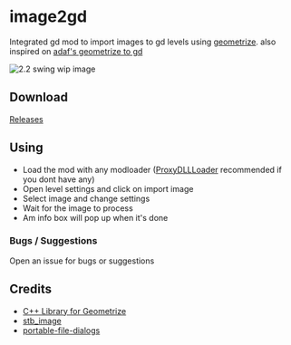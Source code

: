# image2gd

Integrated gd mod to import images to gd levels using [geometrize](https://www.geometrize.co.uk/).
also inspired on [adaf's geometrize to gd](https://youtu.be/XD5QXuPL-fg)


![2.2 swing wip image](https://cdn.discordapp.com/attachments/651480005536383009/1116882329793744916/image.png)

## Download

[Releases](https://github.com/iAndyHD3/image2gd/releases/latest)

## Using

- Load the mod with any modloader ([ProxyDLLLoader](https://github.com/adafcaefc/ProxyDllLoader/releases/tag/v1.0) recommended if you dont have any)
- Open level settings and click on import image
- Select image and change settings
- Wait for the image to process
- Am info box will pop up when it's done

### Bugs / Suggestions
Open an issue for bugs or suggestions

## Credits

- [C++ Library for Geometrize](https://github.com/Tw1ddle/geometrize-lib)
- [stb_image](https://github.com/nothings/stb/blob/master/stb_image.h)
- [portable-file-dialogs](https://github.com/samhocevar/portable-file-dialogs)
